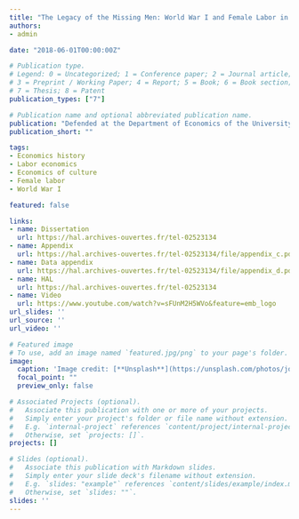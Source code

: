 ```yaml
---
title: "The Legacy of the Missing Men: World War I and Female Labor in France Over a Century"
authors:
- admin

date: "2018-06-01T00:00:00Z"

# Publication type.
# Legend: 0 = Uncategorized; 1 = Conference paper; 2 = Journal article;
# 3 = Preprint / Working Paper; 4 = Report; 5 = Book; 6 = Book section;
# 7 = Thesis; 8 = Patent
publication_types: ["7"]

# Publication name and optional abbreviated publication name.
publication: "Defended at the Department of Economics of the University of Chicago. Committee: Richard Hornbeck (chair), Steven D. Levitt, Derek A. Neal, and James A. Robinson."
publication_short: ""

tags:
- Economics history
- Labor economics
- Economics of culture
- Female labor
- World War I

featured: false

links:
- name: Dissertation
  url: https://hal.archives-ouvertes.fr/tel-02523134
- name: Appendix
  url: https://hal.archives-ouvertes.fr/tel-02523134/file/appendix_c.pdf
- name: Data appendix
  url: https://hal.archives-ouvertes.fr/tel-02523134/file/appendix_d.pdf
- name: HAL
  url: https://hal.archives-ouvertes.fr/tel-02523134
- name: Video
  url: https://www.youtube.com/watch?v=sFUnM2H5WVo&feature=emb_logo
url_slides: ''
url_source: ''
url_video: ''

# Featured image
# To use, add an image named `featured.jpg/png` to your page's folder. 
image:
  caption: 'Image credit: [**Unsplash**](https://unsplash.com/photos/jdD8gXaTZsc)'
  focal_point: ""
  preview_only: false

# Associated Projects (optional).
#   Associate this publication with one or more of your projects.
#   Simply enter your project's folder or file name without extension.
#   E.g. `internal-project` references `content/project/internal-project/index.md`.
#   Otherwise, set `projects: []`.
projects: []

# Slides (optional).
#   Associate this publication with Markdown slides.
#   Simply enter your slide deck's filename without extension.
#   E.g. `slides: "example"` references `content/slides/example/index.md`.
#   Otherwise, set `slides: ""`.
slides: ''
---
```

